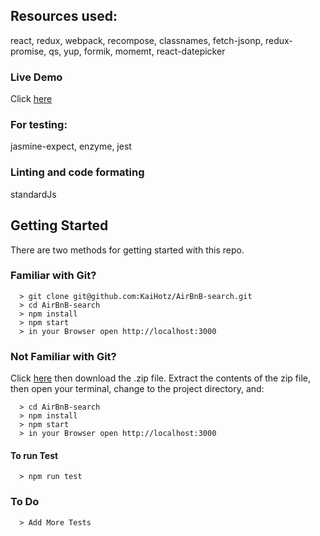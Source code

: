 ## Resources used:
react, redux, webpack, recompose, classnames, fetch-jsonp, redux-promise, qs, yup, formik, momemt, react-datepicker

### Live Demo
Click [here](https://kaihotz.github.io/AirBnB-search/)

### For testing:
jasmine-expect, enzyme, jest

### Linting and code formating
standardJs

## Getting Started

There are two methods for getting started with this repo.

### Familiar with Git?
```
  > git clone git@github.com:KaiHotz/AirBnB-search.git
  > cd AirBnB-search
  > npm install
  > npm start
  > in your Browser open http://localhost:3000
```

### Not Familiar with Git?
Click [here](https://github.com/KaiHotz/AirBnB-search.git) then download the .zip file.  Extract the contents of the zip file, then open your terminal, change to the project directory, and:
```
  > cd AirBnB-search
  > npm install
  > npm start
  > in your Browser open http://localhost:3000
```

#### To run Test
```
  > npm run test
```

### To Do
```
  > Add More Tests
```

